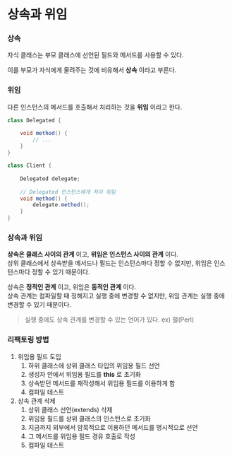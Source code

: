 # 상속과 위임

### 상속

자식 클래스는 부모 클래스에 선언된 필드와 메서드를 사용할 수 있다.

이를 부모가 자식에게 물려주는 것에 비유해서 __상속__ 이라고 부른다.

### 위임

다른 인스턴스의 메서드를 호출해서 처리하는 것을 __위임__ 이라고 한다.

```java
class Delegated {

    void method() {
        // ...
    }
}

class Client {
    
    Delegated delegate;
    
    // Delegated 인스턴스에게 처리 위임
    void method() {
        delegate.method();
    }
}
```

### 상속과 위임

__상속은 클래스 사이의 관계__ 이고, __위임은 인스턴스 사이의 관계__ 이다.  
상위 클래스에서 상속받을 메서드나 필드는 인스턴스마다 정할 수 없지만, 위임은 인스턴스마다 정할 수 있기 때문이다.

상속은 __정적인 관계__ 이고, 위임은 __동적인 관계__ 이다.  
상속 관계는 컴파일할 때 정해지고 실행 중에 변경할 수 없지만, 위임 관계는 실행 중에 변경할 수 있기 때문이다.

> 실행 중에도 상속 관계를 변경할 수 있는 언어가 있다. ex) 펄(Perl)

### 리팩토링 방법

1. 위임용 필드 도입
   1. 하위 클래스에 상위 클래스 타입의 위임용 필드 선언
   2. 생성자 안에서 위임용 필드를 __this__ 로 초기화
   3. 상속받던 메서드를 재작성해서 위임용 필드를 이용하게 함
   4. 컴파일 테스트
2. 상속 관계 삭제
   1. 상위 클래스 선언(extends) 삭제
   2. 위임용 필드를 상위 클래스의 인스턴스로 초기화
   3. 지금까지 외부에서 암묵적으로 이용하던 메서드를 명시적으로 선언
   4. 그 메서드를 위임용 필드 경유 호출로 작성
   5. 컴파일 테스트